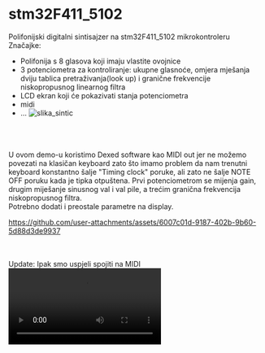 # stm32F411_5102
 Polifonijski digitalni sintisajzer na stm32F411_5102 mikrokontroleru <br/>
 Značajke:
 * Polifonija s 8 glasova koji imaju vlastite ovojnice
 * 3 potenciometra za kontroliranje: ukupne glasnoće, omjera mješanja dviju tablica pretraživanja(look up) i granične frekvencije niskopropusnog linearnog filtra
 * LCD ekran koji će pokazivati stanja potenciometra
 * midi
 * ...
![slika_sintic](https://github.com/user-attachments/assets/70538e2f-80b0-4b2f-93c7-5275630b5a62)
<br/>
<br/>
<br/>
U ovom demo-u koristimo Dexed software kao MIDI out jer ne možemo povezati na klasičan keyboard zato što imamo problem da nam trenutni keyboard konstantno šalje "Timing clock" poruke, ali zato ne šalje NOTE OFF poruku kada je tipka otpuštena.
Prvi potenciometrom se mijenja gain, drugim miješanje sinusnog val i val pile, a trećim granična frekvencija niskopropusnog filtra. <br/>
Potrebno dodati i preostale parametre na display.
<br/>

https://github.com/user-attachments/assets/6007c01d-9187-402b-9b60-5d88d3de9937


<br/>
<br/>
Update: Ipak smo uspjeli spojiti na MIDI 
<video src="https://github.com/user-attachments/assets/e82031e7-7499-4c76-8a2b-a9851a2cd151" controls></video>




